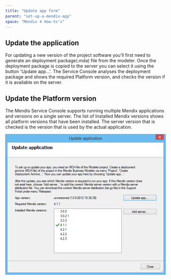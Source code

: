 ```yaml
---
title: "Update app form"
parent: "set-up-a-mendix-app"
space: "Mendix 4 How-to's"
---
```

<This preliminary documentation is subject to change. It will be finished as soon as possible.>

## Update the application

For updating a new version of the project software you'll first need to generate an deployment package(.mda) file from the modeler. Once the deployment package is copied to the server you can select it using the button 'Update app...'.
The Service Console analyses the deployment package and shows the required Platform version, and checks the version if it is available on the server.

## Update the Platform version

The Mendis Service Console supports running multiple Mendix applications and versions on a single server. The list of Installed Mendix versions shows all platform versions that have been installed.
The server version that is checked is the version that is used by the actual application.

![](attachments/2621651/2752515.png)
